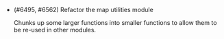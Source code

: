 - (#6495, #6562) Refactor the map utilities module

    Chunks up some larger functions into smaller functions to allow them to be re-used in other modules.
